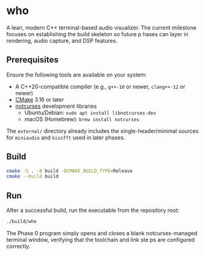 # who

A lean, modern C++ terminal-based audio visualizer. The current milestone focuses on establishing the build skeleton so future p
hases can layer in rendering, audio capture, and DSP features.

## Prerequisites

Ensure the following tools are available on your system:

- A C++20-compatible compiler (e.g., `g++-10` or newer, `clang++-12` or newer)
- [CMake](https://cmake.org/) 3.16 or later
- [notcurses](https://github.com/dankamongmen/notcurses) development libraries
  - Ubuntu/Debian: `sudo apt install libnotcurses-dev`
  - macOS (Homebrew): `brew install notcurses`

The `external/` directory already includes the single-header/minimal sources for `miniaudio` and `kissfft` used in later phases.

## Build

```bash
cmake -S . -B build -DCMAKE_BUILD_TYPE=Release
cmake --build build
```

## Run

After a successful build, run the executable from the repository root:

```bash
./build/who
```

The Phase 0 program simply opens and closes a blank notcurses-managed terminal window, verifying that the toolchain and link ste
ps are configured correctly.
